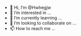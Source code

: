 - 👋 Hi, I’m @Hwhegjw
- 👀 I’m interested in ...
- 🌱 I’m currently learning ...
- 💞️ I’m looking to collaborate on ...
- 📫 How to reach me ...

<!---
Hwhegjw/Hwhegjw is a ✨ special ✨ repository because its `README.md` (this file) appears on your GitHub profile.
You can click the Preview link to take a look at your changes.
--->
